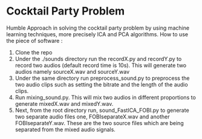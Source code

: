 # Cocktail Party Problem
Humble Approach in solving the cocktail party problem by using machine learning techniques, more precisely ICA and PCA algorithms.
How to use the piece of software : 
1. Clone the repo
2. Under the ./sounds directory run the recordX.py and recordY.py to record two audios (default record time is 10s). This will generate two audios namely sourceX.wav and sourceY.wav
3. Under the same directory run preprocess_sound.py to preprocess the two audio clips such as setting the bitrate and the length of the audio clips.
4. Run mixing_sound.py. This will mix two audios in different proportions to  generate mixedX.wav and mixedY.wav.
5. Next, from the root directory run, sound_FastICA_FOBI.py to generate two separate audio files one, FOBIseparateX.wav and another FOBIseparateY.wav. These are the two source files which are being separated from the mixed audio signals. 
